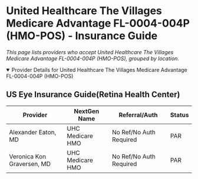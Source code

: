 # United Healthcare The Villages Medicare Advantage FL-0004-004P (HMO-POS) - Insurance Guide

*This page lists providers who accept United Healthcare The Villages Medicare Advantage FL-0004-004P (HMO-POS), grouped by location.*

<details open><summary>Provider Details for United Healthcare The Villages Medicare Advantage FL-0004-004P (HMO-POS)</summary>

## US Eye Insurance Guide(Retina Health Center)

| Provider | NextGen Name | Referral/Auth | Status |
|----------|-------------|--------------|--------|
| Alexander Eaton, MD | UHC Medicare HMO | No Ref/No Auth Required | PAR |
| Veronica Kon Graversen, MD | UHC Medicare HMO | No Ref/No Auth Required | PAR |

</details>

